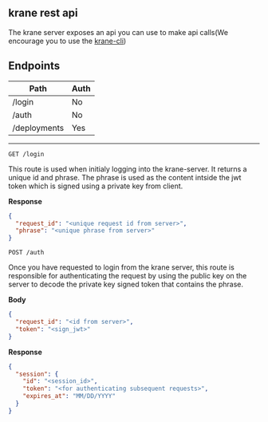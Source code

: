 ## krane rest api

The krane server exposes an api you can use to make api calls(We encourage you to use the [krane-cli](https://github.com/biensupernice/krane-cli))

## Endpoints

| Path         | Auth |
| ------------ | ---- |
| /login       | No   |
| /auth        | No   |
| /deployments | Yes  |

---

`GET /login`

This route is used when initialy logging into the krane-server. It returns a unique id and phrase. The phrase is used as the content intside the jwt token which is signed using a private key from client.

**Response**

```json
{
  "request_id": "<unique request id from server>",
  "phrase": "<unique phrase from server>"
}
```

`POST /auth`

Once you have requested to login from the krane server, this route is responsible for authenticating the request by using the public key on the server to decode the private key signed token that contains the phrase.

**Body**

```json
{
  "request_id": "<id from server>",
  "token": "<sign_jwt>"
}
```

**Response**

```json
{
  "session": {
    "id": "<session_id>",
    "token": "<for authenticating subsequent requests>",
    "expires_at": "MM/DD/YYYY"
  }
}
```
